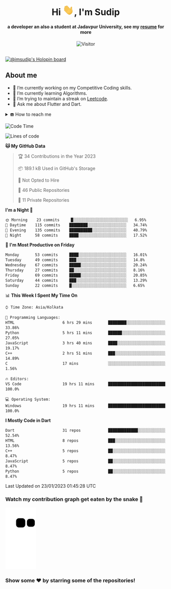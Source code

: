 <div align="center">
<h1 align="center">Hi <img width="35" src="https://github.com/1999AZZAR/1999AZZAR/blob/main/resources/img/waving.gif">, I'm Sudip</h1>
<h4 align="center">a developer an also a student at Jadavpur University, see my <a href="[https://github.com/1999AZZAR/1999AZZAR/blob/main/assets/doc/azzar_resume.pdf](https://drive.google.com/file/d/1myckpQvEluq-6e7x4cK06Dj2dcwXp27J/view?usp=sharing)" target="_blank">resume</a> for more</h4>
  <img align="center"
         src="https://profile-counter.glitch.me/imsudip/count.svg"
         alt="Visitor" height="30"/>
</div>

<br>

[![@imsudip's Holopin board](https://holopin.me/imsudip)](https://holopin.io/@imsudip)

## About me

- 🔭 I’m currently working on my Competitive Coding skills.
- 🌱 I’m currently learning Algorithms.
- 👯 I’m trying to maintain a streak on [Leetcode](https://leetcode.com/sudipghosh9333/).
- 💬 Ask me about Flutter and Dart.

<details>
  <summary>☎️ How to reach me</summary>
<div>
  <samp>
    <h2 align="center"></h2>
    <p align="center">
      <br/>
      <a href="https://www.linkedin.com/in/imsudip/" target="blank"><img align="center"
         src="https://img.shields.io/badge/linkedin-%231DA1F2.svg?style=for-the-badge&logo=linkedin&logoColor=white"
         alt="azzar" height="30"/></a>
      <a href="mailto:sudipghosh9333@gmail.com" target="blank"><img align="center"
         src="https://img.shields.io/badge/gmail-EA4335.svg?style=for-the-badge&logo=gmail&logoColor=white"
         alt="azzar" height="30"/></a>
         <a href="https://wa.me/+917908646141" target="blank"><img align="center"
         src="https://img.shields.io/badge/whatsapp-4B7F1.svg?style=for-the-badge&logo=whatsapp&logoColor=white"
         alt="azzar" height="30"/></a>
    </p>
  </samp>
</div>
</details>

<!--START_SECTION:waka-->
![Code Time](http://img.shields.io/badge/Code%20Time-228%20hrs%2040%20mins-blue)

![Lines of code](https://img.shields.io/badge/From%20Hello%20World%20I%27ve%20Written-1%20Million%20lines%20of%20code-blue)

**🐱 My GitHub Data** 

> 🏆 34 Contributions in the Year 2023
 > 
> 📦 189.1 kB Used in GitHub's Storage 
 > 
> 🚫 Not Opted to Hire
 > 
> 📜 46 Public Repositories 
 > 
> 🔑 11 Private Repositories  
 > 
**I'm a Night 🦉** 

```text
🌞 Morning    23 commits     █░░░░░░░░░░░░░░░░░░░░░░░░   6.95% 
🌆 Daytime    115 commits    ████████░░░░░░░░░░░░░░░░░   34.74% 
🌃 Evening    135 commits    ██████████░░░░░░░░░░░░░░░   40.79% 
🌙 Night      58 commits     ████░░░░░░░░░░░░░░░░░░░░░   17.52%

```
📅 **I'm Most Productive on Friday** 

```text
Monday       53 commits     ████░░░░░░░░░░░░░░░░░░░░░   16.01% 
Tuesday      49 commits     ███░░░░░░░░░░░░░░░░░░░░░░   14.8% 
Wednesday    67 commits     █████░░░░░░░░░░░░░░░░░░░░   20.24% 
Thursday     27 commits     ██░░░░░░░░░░░░░░░░░░░░░░░   8.16% 
Friday       69 commits     █████░░░░░░░░░░░░░░░░░░░░   20.85% 
Saturday     44 commits     ███░░░░░░░░░░░░░░░░░░░░░░   13.29% 
Sunday       22 commits     █░░░░░░░░░░░░░░░░░░░░░░░░   6.65%

```


📊 **This Week I Spent My Time On** 

```text
⌚︎ Time Zone: Asia/Kolkata

💬 Programming Languages: 
HTML                     6 hrs 29 mins       ████████░░░░░░░░░░░░░░░░░   33.86% 
Python                   5 hrs 11 mins       ██████░░░░░░░░░░░░░░░░░░░   27.05% 
JavaScript               3 hrs 40 mins       ████░░░░░░░░░░░░░░░░░░░░░   19.17% 
C++                      2 hrs 51 mins       ███░░░░░░░░░░░░░░░░░░░░░░   14.89% 
C                        17 mins             ░░░░░░░░░░░░░░░░░░░░░░░░░   1.56%

🔥 Editors: 
VS Code                  19 hrs 11 mins      █████████████████████████   100.0%

💻 Operating System: 
Windows                  19 hrs 11 mins      █████████████████████████   100.0%

```

**I Mostly Code in Dart** 

```text
Dart                     31 repos            █████████████░░░░░░░░░░░░   52.54% 
HTML                     8 repos             ███░░░░░░░░░░░░░░░░░░░░░░   13.56% 
C++                      5 repos             ██░░░░░░░░░░░░░░░░░░░░░░░   8.47% 
JavaScript               5 repos             ██░░░░░░░░░░░░░░░░░░░░░░░   8.47% 
Python                   5 repos             ██░░░░░░░░░░░░░░░░░░░░░░░   8.47%

```



 Last Updated on 23/01/2023 01:45:28 UTC
<!--END_SECTION:waka-->

### Watch my contribution graph get eaten by the snake 🐍

<!-- refer this: https://dev.to/mishmanners/how-to-enable-github-actions-on-your-profile-readme-for-a-contribution-graph-4l66 -->

![imsudip snake gif](https://github.com/imsudip/imsudip/blob/output/github-contribution-grid-snake.svg)

### Show some ❤️ by starring some of the repositories!
